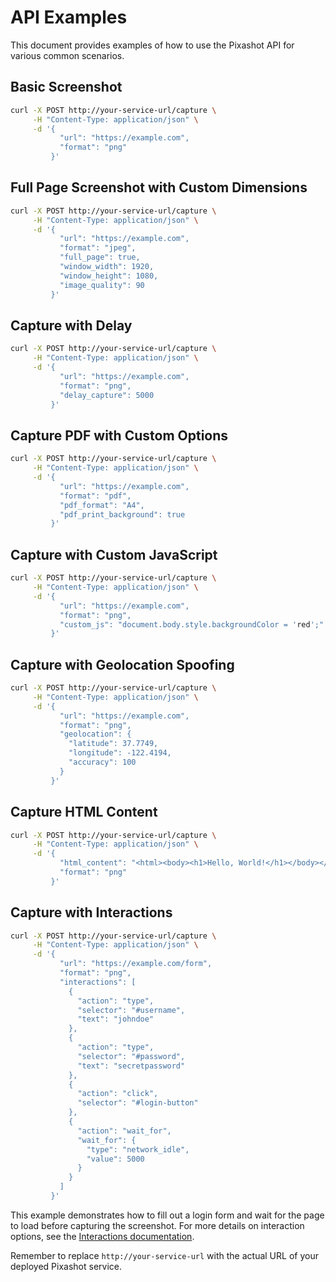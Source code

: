 # API Examples

This document provides examples of how to use the Pixashot API for various common scenarios.

## Basic Screenshot

```bash
curl -X POST http://your-service-url/capture \
     -H "Content-Type: application/json" \
     -d '{
           "url": "https://example.com",
           "format": "png"
         }'
```

## Full Page Screenshot with Custom Dimensions

```bash
curl -X POST http://your-service-url/capture \
     -H "Content-Type: application/json" \
     -d '{
           "url": "https://example.com",
           "format": "jpeg",
           "full_page": true,
           "window_width": 1920,
           "window_height": 1080,
           "image_quality": 90
         }'
```

## Capture with Delay

```bash
curl -X POST http://your-service-url/capture \
     -H "Content-Type: application/json" \
     -d '{
           "url": "https://example.com",
           "format": "png",
           "delay_capture": 5000
         }'
```

## Capture PDF with Custom Options

```bash
curl -X POST http://your-service-url/capture \
     -H "Content-Type: application/json" \
     -d '{
           "url": "https://example.com",
           "format": "pdf",
           "pdf_format": "A4",
           "pdf_print_background": true
         }'
```

## Capture with Custom JavaScript

```bash
curl -X POST http://your-service-url/capture \
     -H "Content-Type: application/json" \
     -d '{
           "url": "https://example.com",
           "format": "png",
           "custom_js": "document.body.style.backgroundColor = 'red';"
         }'
```

## Capture with Geolocation Spoofing

```bash
curl -X POST http://your-service-url/capture \
     -H "Content-Type: application/json" \
     -d '{
           "url": "https://example.com",
           "format": "png",
           "geolocation": {
             "latitude": 37.7749,
             "longitude": -122.4194,
             "accuracy": 100
           }
         }'
```

## Capture HTML Content

```bash
curl -X POST http://your-service-url/capture \
     -H "Content-Type: application/json" \
     -d '{
           "html_content": "<html><body><h1>Hello, World!</h1></body></html>",
           "format": "png"
         }'
```

## Capture with Interactions

```bash
curl -X POST http://your-service-url/capture \
     -H "Content-Type: application/json" \
     -d '{
           "url": "https://example.com/form",
           "format": "png",
           "interactions": [
             {
               "action": "type",
               "selector": "#username",
               "text": "johndoe"
             },
             {
               "action": "type",
               "selector": "#password",
               "text": "secretpassword"
             },
             {
               "action": "click",
               "selector": "#login-button"
             },
             {
               "action": "wait_for",
               "wait_for": {
                 "type": "network_idle",
                 "value": 5000
               }
             }
           ]
         }'
```

This example demonstrates how to fill out a login form and wait for the page to load before capturing the screenshot. For more details on interaction options, see the [Interactions documentation](interactions.md).

Remember to replace `http://your-service-url` with the actual URL of your deployed Pixashot service.